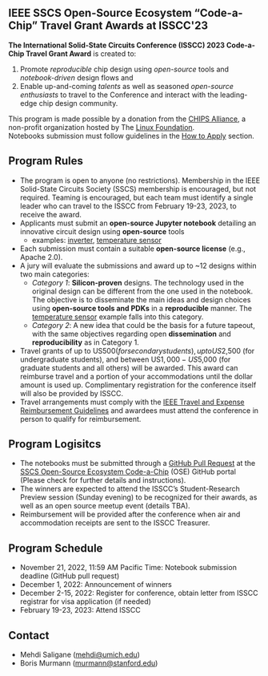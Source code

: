## IEEE SSCS Open-Source Ecosystem “Code-a-Chip” Travel Grant Awards at ISSCC'23



**The International Solid-State Circuits Conference (ISSCC) 2023 Code-a-Chip Travel Grant Award** is created to:
 1. Promote *reproducible* chip design using *open-source* tools and *notebook-driven* design flows and 
 2. Enable up-and-coming *talents* as well as seasoned *open-source enthusiasts* to travel to the Conference and interact with the leading-edge chip design community. 

This program is made possible by a donation from the [CHIPS Alliance](https://chipsalliance.org/), a non-profit organization hosted by The [Linux Foundation](https://linuxfoundation.org/).  
Notebooks submission must follow guidelines in the [How to Apply](/Notebooks/README.md) section.

## Program Rules
- The program is open to anyone (no restrictions). Membership in the IEEE Solid-State Circuits Society (SSCS) membership is encouraged, but not required. Teaming is encouraged, but each team must identify a single leader who can travel to the ISSCC from February 19-23, 2023, to receive the award.  
- Applicants must submit an **open-source Jupyter notebook** detailing an innovative circuit design using **open-source** tools 
    - examples: [inverter](https://developers.google.com/silicon/guides/digital-inverter-openlane), [temperature sensor](https://github.com/idea-fasoc/OpenFASOC/blob/main/docs/source/notebooks/temp_sense_genCollab.ipynb)
- Each submission must contain a suitable **open-source license** (e.g., Apache 2.0).
- A jury will evaluate the submissions and award up to ~12 designs within two main categories:
    - *Category 1*: **Silicon-proven** designs. The technology used in the original design can be different from the one used in the notebook. The objective is to disseminate the main ideas and design choices using **open-source tools and PDKs** in a **reproducible** manner. The [temperature sensor](https://github.com/idea-fasoc/OpenFASOC/blob/main/docs/source/notebooks/temp_sense_genCollab.ipynb) example falls into this category.
    - *Category 2*: A new idea that could be the basis for a future tapeout, with the same objectives regarding open **dissemination** and **reproducibility** as in Category 1.
- Travel grants of up to US$500 (for secondary students), up to US$2,500 (for undergraduate students), and between US$1,000-US$5,000 (for graduate students and all others) will be awarded. This award can reimburse travel and a portion of your accommodations until the dollar amount is used up. Complimentary registration for the conference itself will also be provided by ISSCC.
- Travel arrangements must comply with the [IEEE Travel and Expense Reimbursement Guidelines](https://www.ieee.org/content/dam/ieee-org/ieee/web/org/travel-expense-reimbursement-guidelines.pdf) and awardees must attend the conference in person to qualify for reimbursement.
## Program Logisitcs
- The notebooks must be submitted through a [GitHub Pull Request](https://docs.github.com/en/pull-requests/collaborating-with-pull-requests/proposing-changes-to-your-work-with-pull-requests/about-pull-requests) at the [SSCS Open-Source Ecosystem Code-a-Chip](https://github.com/sscs-ose/sscs-ose-code-a-chip.github.io) (OSE) GitHub portal (Please check for further details and instructions).
- The winners are expected to attend the ISSCC’s Student-Research Preview session (Sunday evening) to be recognized for their awards, as well as an open source meetup event (details TBA).
- Reimbursement will be provided after the conference when air and accommodation receipts are sent to the ISSCC Treasurer.


## Program Schedule
- November 21, 2022, 11:59 AM Pacific Time: Notebook submission deadline (GitHub pull request)
- December 1, 2022: Announcement of winners
- December 2-15, 2022: Register for conference, obtain letter from ISSCC registrar for visa application (if needed) 
- February 19-23, 2023: Attend ISSCC

## Contact
- Mehdi Saligane (mehdi@umich.edu)
- Boris Murmann (murmann@stanford.edu)

